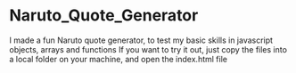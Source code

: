 # Naruto_Quote_Generator
I made a fun Naruto quote generator, to test my basic skills in javascript objects, arrays and functions
If you want to try it out, just copy the files into a local folder on your machine, and open the index.html file
